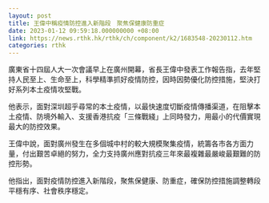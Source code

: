 ```yaml
---
layout: post
title: 王偉中稱疫情防控進入新階段　聚焦保健康防重症
date: 2023-01-12 09:59:18.000000000 +08:00
link: https://news.rthk.hk/rthk/ch/component/k2/1683548-20230112.htm
categories: rthk
---
```


廣東省十四屆人大一次會議早上在廣州開幕，省長王偉中發表工作報告指，去年堅持人民至上、生命至上，科學精準抓好疫情防控，因時因勢優化防控措施，堅決打好系列本土疫情攻堅戰。

他表示，面對深圳超乎尋常的本土疫情，以最快速度切斷疫情傳播渠道，在阻擊本土疫情、防境外輸入、支援香港抗疫「三條戰綫」上同時發力，用最小的代價實現最大的防控效果。

王偉中說，面對廣州發生在多個城中村的較大規模聚集疫情，統籌各市各方面力量，付出艱苦卓絕的努力，全力支持廣州應對抗疫三年來最複雜最嚴峻最艱難的防控形勢。

他指出，面對疫情防控進入新階段，聚焦保健康、防重症，確保防控措施調整轉段平穩有序、社會秩序穩定。
